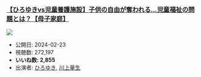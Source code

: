 ### [【ひろゆきvs児童養護施設】子供の自由が奪われる...児童福祉の問題とは？【母子家庭】](https://www.youtube.com/watch?v=XJnfFesGJ-w)
[![](https://img.youtube.com/vi/XJnfFesGJ-w/sddefault.jpg)](https://www.youtube.com/watch?v=XJnfFesGJ-w)
-   公開日: 2024-02-23
-   視聴数: 272,197
-   **いいね数: 2,855**
-   出演者: [ひろゆき](/rehacq_fan/people/ひろゆき "wikilink"), [川上量生](/rehacq_fan/people/川上量生 "wikilink")
